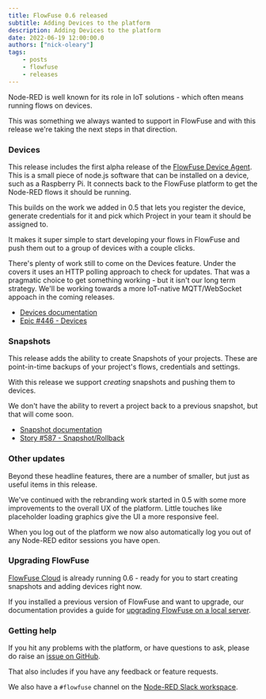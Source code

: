```yaml
---
title: FlowFuse 0.6 released
subtitle: Adding Devices to the platform
description: Adding Devices to the platform
date: 2022-06-19 12:00:00.0
authors: ["nick-oleary"]
tags:
    - posts
    - flowfuse
    - releases
---
```


Node-RED is well known for its role in IoT solutions - which often means running
flows on devices.

This was something we always wanted to support in FlowFuse and with this release
we're taking the next steps in that direction.

<!--more-->

### Devices

This release includes the first alpha release of the [FlowFuse Device Agent](https://github.com/flowforge/flowforge-device-agent). This is a small piece of node.js software that can be
installed on a device, such as a Raspberry Pi. It connects back to the FlowFuse
platform to get the Node-RED flows it should be running.

This builds on the work we added in 0.5 that lets you register the device,
generate credentials for it and pick which Project in your team it should be assigned
to.

It makes it super simple to start developing your flows in FlowFuse and push them
out to a group of devices with a couple clicks.

There's plenty of work still to come on the Devices feature. Under the covers
it uses an HTTP polling approach to check for updates. That was a pragmatic choice
to get something working - but it isn't our long term strategy. We'll be working
towards a more IoT-native MQTT/WebSocket appoach in the coming releases.

 - [Devices documentation](/docs/user/devices/)
 - [Epic #446 - Devices](https://github.com/flowforge/flowforge/issues/446)

### Snapshots

This release adds the ability to create Snapshots of your projects. These are
point-in-time backups of your project's flows, credentials and settings.

With this release we support *creating* snapshots and pushing them to devices.

We don't have the ability to revert a project back to a previous snapshot, but
that will come soon.

 - [Snapshot documentation](/docs/user/snapshots/)
 - [Story #587 - Snapshot/Rollback](https://github.com/flowforge/flowforge/issues/587)

### Other updates

Beyond these headline features, there are a number of smaller, but just as useful
items in this release.

We've continued with the rebranding work started in 0.5 with some more improvements
to the overall UX of the platform. Little touches like placeholder loading graphics
give the UI a more responsive feel.

When you log out of the platform we now also automatically log you out of any
Node-RED editor sessions you have open.

### Upgrading FlowFuse

[FlowFuse Cloud](https://app.flowforge.com) is already running 0.6 - ready for
you to start creating snapshots and adding devices right now.

If you installed a previous version of FlowFuse and want to upgrade, our documentation provides a
guide for [upgrading FlowFuse on a local server](/docs/upgrade/#upgrading-flowfuse).

### Getting help

If you hit any problems with the platform, or have questions to ask, please do
raise an [issue on GitHub](https://github.com/flowforge/flowforge/issues).

That also includes if you have any feedback or feature requests.

We also have a `#flowfuse` channel on the [Node-RED Slack workspace](https://nodered.org/slack).
